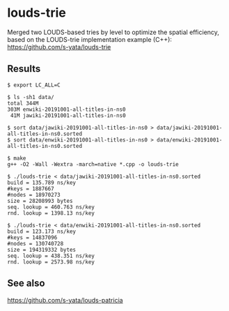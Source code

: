 # louds-trie

Merged two LOUDS-based tries by level to optimize the spatial efficiency, based on the LOUDS-trie implementation example (C++): https://github.com/s-yata/louds-trie

## Results

```
$ export LC_ALL=C

$ ls -sh1 data/
total 344M
303M enwiki-20191001-all-titles-in-ns0
 41M jawiki-20191001-all-titles-in-ns0

$ sort data/jawiki-20191001-all-titles-in-ns0 > data/jawiki-20191001-all-titles-in-ns0.sorted
$ sort data/enwiki-20191001-all-titles-in-ns0 > data/enwiki-20191001-all-titles-in-ns0.sorted

$ make
g++ -O2 -Wall -Wextra -march=native *.cpp -o louds-trie

$ ./louds-trie < data/jawiki-20191001-all-titles-in-ns0.sorted
build = 135.789 ns/key
#keys = 1887667
#nodes = 18970273
size = 28208993 bytes
seq. lookup = 460.763 ns/key
rnd. lookup = 1398.13 ns/key

$ ./louds-trie < data/enwiki-20191001-all-titles-in-ns0.sorted
build = 123.173 ns/key
#keys = 14837096
#nodes = 130740728
size = 194319332 bytes
seq. lookup = 438.351 ns/key
rnd. lookup = 2573.98 ns/key
```

## See also

https://github.com/s-yata/louds-patricia
